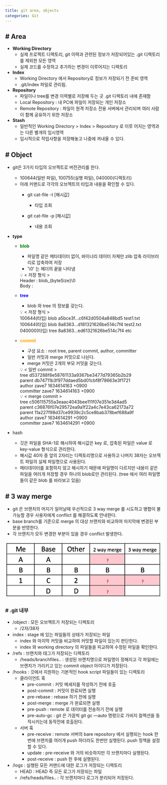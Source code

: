 ```yaml
---
title: git area, objects
categories: Git
---
```


## # **Area**

- **Working Directory**
    - 실제 프로젝트 디렉토리, git 이력과 관련된 정보가
    저장되어있는 .git 디렉토리를 제외한 모든 영역
    - 실제 코드를 수정하고 추가하는 변경이 이루어지는 디렉토리
- **Index**
    - Working Directory 에서 Repository로 정보가 저장되기 전
    준비 영역
    - .git/index 파일로 관리됨.
- **Repository**
    - 파일이나 tree를 변경 이력별로 저장해 두는 곳
    .git 디렉토리 내에 존재함
    - Local Repository : 내 PC에 파일이 저장되는 개인 저장소
    - Remote Repository : 파일이 원격 저장소 전용 서버에서
    관리되며 여러 사람이 함께 공유하기 위한 저장소
- **Stash**
    - 일반적인 Working Directory > Index > Repository 로 이루
    어지는 영역과는 다른 별개의 임시영역
    - 임시적으로 작업사항을 저장해놓고 나중에 꺼내올 수 있다.

## # **Object**

- git은 3가지 타입의 오브젝트로 버전관리를 한다.
    - 100644(일반 파일), 100755(실행 파일), 040000(디렉토리)
    - 아래 커맨드로 각각의 오브젝트의 타입과 내용을 확인할 수 있다.
        - git cat-file -t [해시값]
            
            - 타입 조회
            
        - git cat-file -p [해시값]
            
            - 내용 조회
            
- **type**
    - <span style="color:green"><b>blob</b></span>
        - 파일명 같은 메타데이터 없이, 바이너리 데이터 자체만 zlib 압축 라이브러리로 압축하여 저장
        - '\0' 는 헤더의 끝을 나타냄
        <aside>
        💡 < 저장 형식 ><br/>
        Header : blob_{byteSize}\0<br/>
        Body :<br/>
        </aside>
        
    - <span style="color:blue"><b>tree</b></span>
        - blob 와 tree 의 정보를 갖는다.
        <aside>
        💡 < 저장 형식 ><br/>
        100644(타입) blob a5bce3f...c6f42d0504a848bd5 test1.txt<br/>
        100644(타입) blob 8a8363...d181321626be514c7f4 test2.txt<br/>
        040000(타입) tree 8a8363...ed61321626be514c7f4 etc<br/>
        </aside>
    
    - <span style="color:orange"><b>commit</b></span>
        - 구성 요소 : root tree, parent commit, author, committer
        - 일반 커밋과 merge 커밋으로 나뉜다.
        - merge 커밋은 2개의 부모 커밋을 갖는다.
        <aside>
        💡 < 일반 commit ><br/>
        tree d537288f8e58761133a9367be3477d79365b2b29<br/>
        parent db74711b3f977ddaed5bd01cbf8f78663e3f1721<br/>
        author zave7 <zave7@naver.com> 1634614163 +0900<br/>
        committer zave7 <zave7@naver.com> 1634614163 +0900<br/>
        </aside>
        
        <aside>
        💡 < merge commit ><br/>
        tree c506115755a3eaac4043bee111f07e351e3d4ad5<br/>
        parent c36876f07e29572ea9a1f22a4c7e43ca62173a72<br/>
        parent 11a227f98d37ce9939c2c5ce8bab378bef688a9f<br/>
        author zave7 <zave7@naver.com> 1634614291 +0900<br/>
        committer zave7 <zave7@naver.com> 1634614291 +0900<br/>
        </aside>
        
- hash
    - 깃은 파일을 SHA-1로 해시하여 해시값은 key 로, 압축된 파일은 value 로 key-value 형식으로 관리한다.
    - 해시값 40자 중 앞의 2자리는 디렉토리명으로 사용하고 나머지 38자는 오브젝트 파일의 실제 파일명으로 사용된다.
    - 메타데이터를 포함하지 않고 해시하기 때문에 파일명이 다르지만 내용이 같은 파일을 여러개 저장할 경우 하나의 blob로만 관리된다. 
    (tree 에서 여러 파일명들이 같은 blob 를 바라보고 있음)

## # **3 way merge**

- git 은  브랜치의 머지가 일어날때 우선적으로 3 way merge 를 시도하고 병합이 불가능할 경우 사용자에게 conflict 를 해결하도록 안내한다.
- base branch를 기준으로 merge 의 대상 브랜치와 비교하여 마지막에 변경된 부분을 반영한다.
- 각 브랜치가 모두 변경한 부분이 있을 경우 conflict 발생한다.

![Untitled](/images/git/3waymerge.png)

### # .git 내부

- /object : 모든 오브젝트가 저장되는 디렉토리
    - /2자/38자
- index : stage 에 있는 파일들의 상태가 저장되는 파일
    - index 와 마지막 커밋을 비교하여 커밋할 파일이 있는지 판단한다.
    - index 와 working directory 의 파일들을 피교하여 수정된 파일을 확인한다.
- /refs : 브랜치와 태그가 저장되는 디렉토리
    - /heads/branchfiles.. : 생성된 브랜치명으로 파일명이 정해지고 각 파일에는 브랜치가 가리키고 있는 commit object 아이디가 저장된다.
- /hooks : 깃에서 지원하는 기본적인 hook script 파일들이 있는 디렉토리
    - 클라이언트 훅
        - pre-commit : 커밋 메세지를 작성하기 전에 호출
        - post-commit : 커밋이 완료되면 실행
        - pre-rebase : rebase 하기 전에 실행
        - post-merge : merge 가 완료되면 실행
        - pre-push : remote 로 데이터를 전송하기 전에 실행
        - pre-auto-gc : git 은 가끔씩 git gc —auto 명령으로 가비지 컬렉션을 동작시키는데 동작전에 호출된다.
    - 서버 훅
        - pre-receive : remote 서버의 bare repository 에서 실행되는 hook
        한번에 브랜치를 여러개 push 하더라도 한번만 실행된다.
        push 정책을 설정할 수 있다.
        - update : pre-receive 와 거의 비슷하지만 각 브랜치마다 실행된다.
        - post-receive : push 한 후에 실행된다.
- /logs : 실행된 모든 커맨드에 대한 로그가 저장되는 디렉토리
    - HEAD : HEAD 즉 모든 로그가 저장되는 파일
    - /refs/heads/files.. : 각 브랜치마다 로그가 분리되어 저장된다.